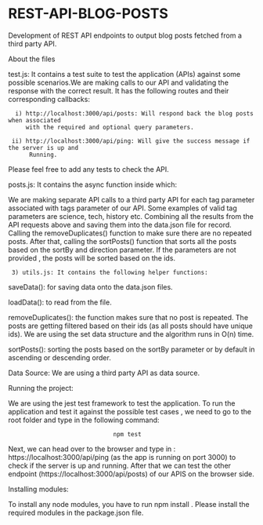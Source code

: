 # REST-API-BLOG-POSTS
Development of REST API endpoints to output blog posts fetched from a third party API.

About the files 

test.js:  It contains a test suite to test the application (APIs) against some possible scenarios.We are making calls to our API and validating the response with the correct result.  It has the following routes and their corresponding callbacks:

      i) http://localhost:3000/api/posts: Will respond back the blog posts when associated  
         with the required and optional query parameters.  

     ii) http://localhost:3000/api/ping: Will give the success message if the server is up and 
          Running.
Please feel free to add any tests to check the API.

posts.js:  It contains the async function inside which:

We are making separate API calls to a third party API for each tag parameter associated with tags parameter of our API. Some examples of valid tag parameters are science, tech, history etc.
Combining all the results from the API requests above and saving them into the data.json file for record.
Calling the removeDuplicates() function to make sure there are no repeated posts.
After that, calling the sortPosts() function that sorts all the posts based on the sortBy and direction parameter. If the parameters are not provided , the posts will be sorted based on the ids.
      
     3) utils.js: It contains the following helper functions:


saveData(): for saving data onto the data.json files. 

loadData(): to read from the file.

removeDuplicates(): the function makes sure that no post is repeated. The posts are getting filtered based on their ids (as all posts should have unique ids). We are using the set data structure and the algorithm runs in O(n) time.

sortPosts(): sorting the posts based on the sortBy parameter or by default in ascending or descending order.
 

 Data Source:
 We are using a third party API as data source.
 
 Running the project:

We are using the jest test framework to test the application. To run the application and test it against the possible test cases , we need to go to the root folder and type in the following command:
           
                                  npm test



Next, we can head over to the browser and type in : https://localhost:3000/api/ping (as the app is running on port 3000) to check if the server is up and running. After that we can test the other endpoint (https://localhost:3000/api/posts) of our APIS on the browser side.


Installing modules:

 To install any node modules, you have to run npm install .
 Please install the required modules in the package.json file.
 